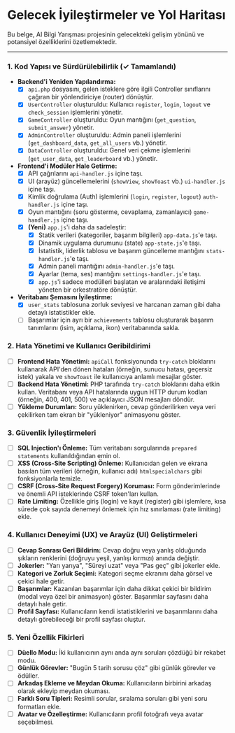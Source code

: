 # Gelecek İyileştirmeler ve Yol Haritası

Bu belge, AI Bilgi Yarışması projesinin gelecekteki gelişim yönünü ve potansiyel özelliklerini özetlemektedir.

---

### 1. Kod Yapısı ve Sürdürülebilirlik (✓ Tamamlandı)

- **Backend'i Yeniden Yapılandırma:**
  - [x] `api.php` dosyasını, gelen isteklere göre ilgili Controller sınıflarını çağıran bir yönlendiriciye (router) dönüştür.
  - [x] `UserController` oluşturuldu: Kullanıcı `register`, `login`, `logout` ve `check_session` işlemlerini yönetir.
  - [x] `GameController` oluşturuldu: Oyun mantığını (`get_question`, `submit_answer`) yönetir.
  - [x] `AdminController` oluşturuldu: Admin paneli işlemlerini (`get_dashboard_data`, `get_all_users` vb.) yönetir.
  - [x] `DataController` oluşturuldu: Genel veri çekme işlemlerini (`get_user_data`, `get_leaderboard` vb.) yönetir.

- **Frontend'i Modüler Hale Getirme:**
  - [x] API çağrılarını `api-handler.js` içine taşı.
  - [x] UI (arayüz) güncellemelerini (`showView`, `showToast` vb.) `ui-handler.js` içine taşı.
  - [x] Kimlik doğrulama (Auth) işlemlerini (`login`, `register`, `logout`) `auth-handler.js` içine taşı.
  - [x] Oyun mantığını (soru gösterme, cevaplama, zamanlayıcı) `game-handler.js` içine taşı.
  - [x] **(Yeni)** `app.js`'i daha da sadeleştir:
    - [x] Statik verileri (kategoriler, başarım bilgileri) `app-data.js`'e taşı.
    - [x] Dinamik uygulama durumunu (state) `app-state.js`'e taşı.
    - [x] İstatistik, liderlik tablosu ve başarım güncelleme mantığını `stats-handler.js`'e taşı.
    - [x] Admin paneli mantığını `admin-handler.js`'e taşı.
    - [x] Ayarlar (tema, ses) mantığını `settings-handler.js`'e taşı.
    - [x] `app.js`'i sadece modülleri başlatan ve aralarındaki iletişimi yöneten bir orkestratöre dönüştür.

- **Veritabanı Şemasını İyileştirme:**
  - [x] `user_stats` tablosuna zorluk seviyesi ve harcanan zaman gibi daha detaylı istatistikler ekle.
  - [ ] Başarımlar için ayrı bir `achievements` tablosu oluşturarak başarım tanımlarını (isim, açıklama, ikon) veritabanında sakla.

### 2. Hata Yönetimi ve Kullanıcı Geribildirimi

- [ ] **Frontend Hata Yönetimi:** `apiCall` fonksiyonunda `try-catch` bloklarını kullanarak API'den dönen hataları (örneğin, sunucu hatası, geçersiz istek) yakala ve `showToast` ile kullanıcıya anlamlı mesajlar göster.
- [ ] **Backend Hata Yönetimi:** PHP tarafında `try-catch` bloklarını daha etkin kullan. Veritabanı veya API hatalarında uygun HTTP durum kodları (örneğin, 400, 401, 500) ve açıklayıcı JSON mesajları döndür.
- [ ] **Yükleme Durumları:** Soru yüklenirken, cevap gönderilirken veya veri çekilirken tam ekran bir "yükleniyor" animasyonu göster.

### 3. Güvenlik İyileştirmeleri

- [ ] **SQL Injection'ı Önleme:** Tüm veritabanı sorgularında `prepared statements` kullanıldığından emin ol.
- [ ] **XSS (Cross-Site Scripting) Önleme:** Kullanıcıdan gelen ve ekrana basılan tüm verileri (örneğin, kullanıcı adı) `htmlspecialchars` gibi fonksiyonlarla temizle.
- [ ] **CSRF (Cross-Site Request Forgery) Koruması:** Form gönderimlerinde ve önemli API isteklerinde CSRF token'ları kullan.
- [ ] **Rate Limiting:** Özellikle giriş (login) ve kayıt (register) gibi işlemlere, kısa sürede çok sayıda denemeyi önlemek için hız sınırlaması (rate limiting) ekle.

### 4. Kullanıcı Deneyimi (UX) ve Arayüz (UI) Geliştirmeleri

- [ ] **Cevap Sonrası Geri Bildirim:** Cevap doğru veya yanlış olduğunda şıkların renklerini (doğruyu yeşil, yanlışı kırmızı) anında değiştir.
- [ ] **Jokerler:** "Yarı yarıya", "Süreyi uzat" veya "Pas geç" gibi jokerler ekle.
- [ ] **Kategori ve Zorluk Seçimi:** Kategori seçme ekranını daha görsel ve çekici hale getir.
- [ ] **Başarımlar:** Kazanılan başarımlar için daha dikkat çekici bir bildirim (modal veya özel bir animasyon) göster. Başarımlar sayfasını daha detaylı hale getir.
- [ ] **Profil Sayfası:** Kullanıcıların kendi istatistiklerini ve başarımlarını daha detaylı görebileceği bir profil sayfası oluştur.

### 5. Yeni Özellik Fikirleri

- [ ] **Düello Modu:** İki kullanıcının aynı anda aynı soruları çözdüğü bir rekabet modu.
- [ ] **Günlük Görevler:** "Bugün 5 tarih sorusu çöz" gibi günlük görevler ve ödüller.
- [ ] **Arkadaş Ekleme ve Meydan Okuma:** Kullanıcıların birbirini arkadaş olarak ekleyip meydan okuması.
- [ ] **Farklı Soru Tipleri:** Resimli sorular, sıralama soruları gibi yeni soru formatları ekle.
- [ ] **Avatar ve Özelleştirme:** Kullanıcıların profil fotoğrafı veya avatar seçebilmesi.
